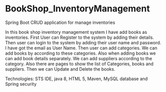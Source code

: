 # BookShop_InventoryManagement
Spring Boot CRUD application for manage inventories

In this book shop inventory management system I have add books as inventories. First User can Register to the system by adding their details. Then user can login to the system by adding their user name and password. I have got the email as User Name.
Then user can add categories. We can add books by according to these categories. Also when adding books we can add book details separately. We can add suppliers according to the category. Also there are pages to show the list of Categories, books and suppliers. Then we can Update and Delete the books.

Technologies: STS IDE, java 8, HTML 5, Maven, MySQL database and Spring security

